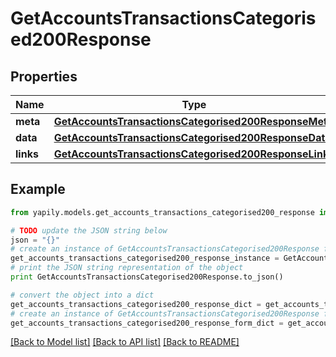 # GetAccountsTransactionsCategorised200Response


## Properties
Name | Type | Description | Notes
------------ | ------------- | ------------- | -------------
**meta** | [**GetAccountsTransactionsCategorised200ResponseMeta**](GetAccountsTransactionsCategorised200ResponseMeta.md) |  | [optional] 
**data** | [**GetAccountsTransactionsCategorised200ResponseData**](GetAccountsTransactionsCategorised200ResponseData.md) |  | [optional] 
**links** | [**GetAccountsTransactionsCategorised200ResponseLinks**](GetAccountsTransactionsCategorised200ResponseLinks.md) |  | [optional] 

## Example

```python
from yapily.models.get_accounts_transactions_categorised200_response import GetAccountsTransactionsCategorised200Response

# TODO update the JSON string below
json = "{}"
# create an instance of GetAccountsTransactionsCategorised200Response from a JSON string
get_accounts_transactions_categorised200_response_instance = GetAccountsTransactionsCategorised200Response.from_json(json)
# print the JSON string representation of the object
print GetAccountsTransactionsCategorised200Response.to_json()

# convert the object into a dict
get_accounts_transactions_categorised200_response_dict = get_accounts_transactions_categorised200_response_instance.to_dict()
# create an instance of GetAccountsTransactionsCategorised200Response from a dict
get_accounts_transactions_categorised200_response_form_dict = get_accounts_transactions_categorised200_response.from_dict(get_accounts_transactions_categorised200_response_dict)
```
[[Back to Model list]](../README.md#documentation-for-models) [[Back to API list]](../README.md#documentation-for-api-endpoints) [[Back to README]](../README.md)


